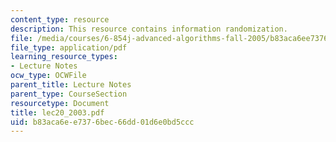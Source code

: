 ```yaml
---
content_type: resource
description: This resource contains information randomization.
file: /media/courses/6-854j-advanced-algorithms-fall-2005/b83aca6ee7376bec66dd01d6e0bd5ccc_lec20_2003.pdf
file_type: application/pdf
learning_resource_types:
- Lecture Notes
ocw_type: OCWFile
parent_title: Lecture Notes
parent_type: CourseSection
resourcetype: Document
title: lec20_2003.pdf
uid: b83aca6e-e737-6bec-66dd-01d6e0bd5ccc
---
```

